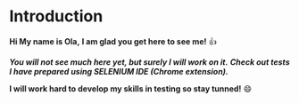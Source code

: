 # Introduction

**Hi My name is Ola,**
**I am glad you get here to see me!** :thumbsup: 

***You will not see much here yet, but surely I will work on it.***
***Check out tests I have prepared using SELENIUM IDE (Chrome extension).***

**I will work hard to develop my skills in testing so stay tunned!** :smile: 

